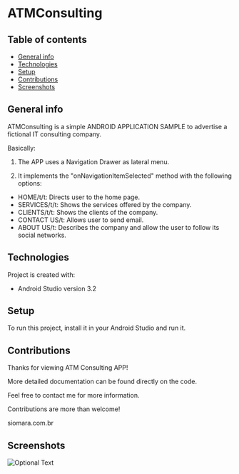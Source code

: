 # ATMConsulting

## Table of contents
* [General info](#general-info)
* [Technologies](#technologies)
* [Setup](#setup)
* [Contributions](#contributions)
* [Screenshots](#screenshots)

## General info
ATMConsulting is a simple ANDROID APPLICATION SAMPLE to advertise a fictional IT consulting company.

Basically:

1) The APP uses a Navigation Drawer as lateral menu.

2) It implements the "onNavigationItemSelected" method with the following options:

* HOME/t/t: Directs user to the home page.
* SERVICES/t/t: Shows the services offered by the company.
* CLIENTS/t/t: Shows the clients of the company.
* CONTACT US/t: Allows user to send email.
* ABOUT US/t: Describes the company and allow the user to follow its social networks.

## Technologies
Project is created with:
* Android Studio version 3.2


## Setup
To run this project, install it in your Android Studio and run it.

## Contributions
Thanks for viewing ATM Consulting APP!

More detailed documentation can be found directly on the code.

Feel free to contact me for more information.

Contributions are more than welcome!

siomara.com.br

## Screenshots
![Optional Text](../master/app/src/main/res/readme-images/atmconsulting_workspace.png)